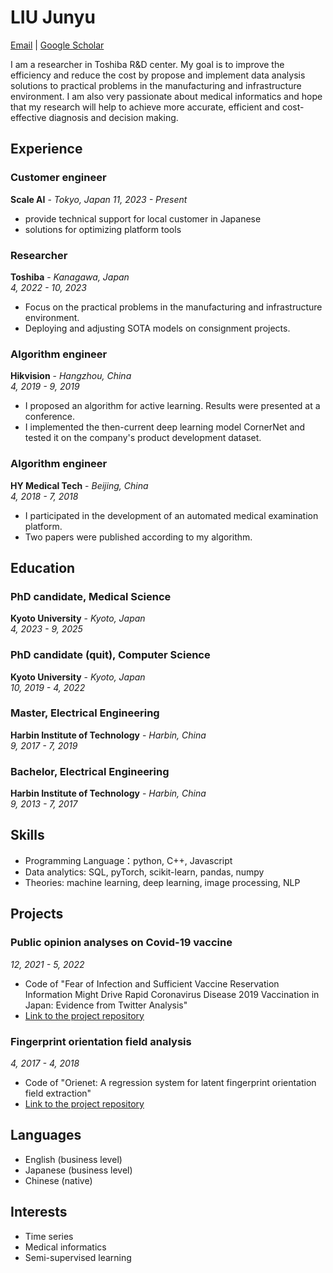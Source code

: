 # LIU Junyu

[Email](mailto:liu.junyu.82w@st.kyoto-u.ac.jp) | [Google Scholar](https://scholar.google.com/citations?user=JtCyNr8AAAAJ)

I am a researcher in Toshiba R&D center. My goal is to improve the efficiency and reduce the cost by propose and implement data analysis solutions to practical problems in the manufacturing and infrastructure environment. I am also very passionate about medical informatics and hope that my research will help to achieve more accurate, efficient and cost-effective diagnosis and decision making.

## Experience

### Customer engineer
**Scale AI** - *Tokyo, Japan*
*11, 2023 - Present*

- provide technical support for local customer in Japanese
- solutions for optimizing platform tools

### Researcher
**Toshiba** - *Kanagawa, Japan*  
*4, 2022 - 10, 2023*

- Focus on the practical problems in the manufacturing and infrastructure environment.
- Deploying and adjusting SOTA models on consignment projects.


### Algorithm engineer
**Hikvision** - *Hangzhou, China*  
*4, 2019 - 9, 2019*

- I proposed an algorithm for active learning. Results were presented at a conference.
- I implemented the then-current deep learning model CornerNet and tested it on the company's product development dataset.

### Algorithm engineer
**HY Medical Tech** - *Beijing, China*  
*4, 2018 - 7, 2018*

- I participated in the development of an automated medical examination platform.
- Two papers were published according to my algorithm.

## Education

### PhD candidate, Medical Science
**Kyoto University** - *Kyoto, Japan*  
*4, 2023 - 9, 2025*
### PhD candidate (quit), Computer Science
**Kyoto University** - *Kyoto, Japan*  
*10, 2019 - 4, 2022*
### Master, Electrical Engineering
**Harbin Institute of Technology** - *Harbin, China*  
*9, 2017 - 7, 2019*
### Bachelor, Electrical Engineering
**Harbin Institute of Technology** - *Harbin, China*  
*9, 2013 - 7, 2017*

## Skills

- Programming Language：python, C++, Javascript
- Data analytics: SQL, pyTorch, scikit-learn, pandas, numpy
- Theories: machine learning, deep learning, image processing, NLP

## Projects

### Public opinion analyses on Covid-19 vaccine
*12, 2021 - 5, 2022*

- Code of "Fear of Infection and Sufficient Vaccine Reservation Information Might Drive Rapid Coronavirus Disease 2019 Vaccination in Japan: Evidence from Twitter Analysis"
- [Link to the project repository](https://github.com/juniorliu95/COVID_fear)

### Fingerprint orientation field analysis
*4, 2017 - 4, 2018*

- Code of "Orienet: A regression system for latent fingerprint orientation field extraction"
- [Link to the project repository](https://github.com/juniorliu95/OrieNet)

## Languages

- English (business level)
- Japanese (business level)
- Chinese (native)

## Interests

- Time series
- Medical informatics
- Semi-supervised learning
